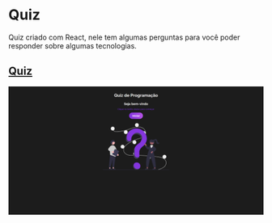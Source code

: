 # Quiz 

Quiz criado com React, nele tem algumas perguntas para você poder responder sobre algumas tecnologias.

## <a href="">Quiz</a>

<img src="public/print.png" alt="">